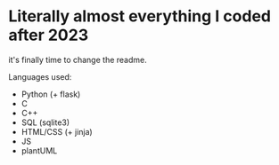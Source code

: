 # Literally almost everything I coded after 2023
it's finally time to change the readme.

Languages used:
* Python (+ flask)
* C
* C++
* SQL (sqlite3)
* HTML/CSS (+ jinja)
* JS
* plantUML

